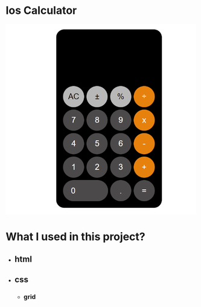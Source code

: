 # Ios Calculator

![gif](./Animation.gif)

# What I used in this project?

- ## html
- ## css
  - ### grid
